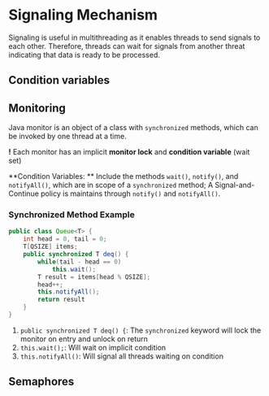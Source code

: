 # Signaling Mechanism

Signaling is useful in multithreading as it enables threads to send signals to each other. Therefore, threads can wait for signals from another threat indicating that data is ready to be processed.

## Condition variables

## Monitoring

Java monitor is an object of a class with `synchronized` methods, which can be invoked by one thread at a time. 

**!** Each monitor has an implicit **monitor lock** and **condition variable** (wait set)

**Condition Variables: ** Include the methods `wait()`, `notify()`, and `notifyAll()`, which are in scope of a `synchronized` method; A Signal-and-Continue policy is maintains through `notify()` and `notifyAll()`.

### Synchronized Method Example

```java
public class Queue<T> {
    int head = 0, tail = 0;
    T[QSIZE] items;
   	public synchronized T deq() {
        while(tail - head == 0) 
            this.wait();
        T result = items[head % QSIZE];
        head++;
        this.notifyAll();
        return result
    }
}
```

1. `public synchronized T deq() {`: The `synchronized` keyword will lock the monitor on entry and unlock on return
2. `this.wait();`: Will wait on implicit condition
3. `this.notifyAll()`: Will signal all threads waiting on condition

## Semaphores



